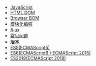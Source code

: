 * [JavaScript](front-end/javascript/)
* [HTML DOM](front-end/javascript/javascript-dom.md)
* [Browser BOM](front-end/javascript/javascript-bom.md)
* [模块化编程](front-end/javascript/javascript-module.md)
* [Ajax](front-end/javascript/ajax.md)
* [常见问题](front-end/javascript/javascript-faq.md)
* **版本**
* [ES5(ECMAScript5)](front-end/javascript/javascript-es5.md)
* [ES6(ECMAScript6 / ECMAScript 2015)](front-end/javascript/javascript-es6.md)
* [ES2018(ECMAScript 2018)]()
